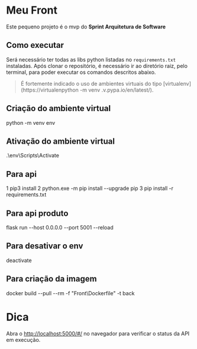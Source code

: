 # Meu Front

Este pequeno projeto é o mvp do **Sprint Arquitetura de Software**

## Como executar

Será necessário ter todas as libs python listadas no `requirements.txt` instaladas.
Após clonar o repositório, é necessário ir ao diretório raiz, pelo terminal, para poder executar os comandos descritos abaixo.

> É fortemente indicado o uso de ambientes virtuais do tipo [virtualenv](https://virtualenpython -m venv .v.pypa.io/en/latest/).

## Criação do ambiente virtual

python -m venv env

## Ativação do ambiente virtual

.\env\Scripts\Activate

## Para api

1 pip3 install
2 python.exe -m pip install --upgrade pip
3 pip install -r requirements.txt

## Para api produto

flask run --host 0.0.0.0 --port 5001 --reload

## Para desativar o env

deactivate

## Para criação da imagem

docker build --pull --rm -f "Front\Dockerfile" -t back

# Dica

Abra o [http://localhost:5000/#/](http://localhost:5001/#/) no navegador para verificar o status da API em execução.
